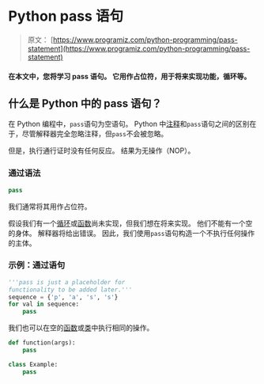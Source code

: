 # Python pass 语句

> 原文： [https://www.programiz.com/python-programming/pass-statement](https://www.programiz.com/python-programming/pass-statement)

#### 在本文中，您将学习 pass 语句。 它用作占位符，用于将来实现功能，循环等。

## 什么是 Python 中的 pass 语句？

在 Python 编程中，`pass`语句为空语句。 Python 中[注释](/python-programming/statement-indentation-comments)和`pass`语句之间的区别在于，尽管解释器完全忽略注释，但`pass`不会被忽略。

但是，执行通行证时没有任何反应。 结果为无操作（NOP）。

### 通过语法

```py
pass
```

我们通常将其用作占位符。

假设我们有一个[循环](/python-programming/for-loop)或[函数](/python-programming/function)尚未实现，但我们想在将来实现。 他们不能有一个空的身体。 解释器将给出错误。 因此，我们使用`pass`语句构造一个不执行任何操作的主体。

### 示例：通过语句

```py
'''pass is just a placeholder for
functionality to be added later.'''
sequence = {'p', 'a', 's', 's'}
for val in sequence:
    pass
```

我们也可以在空的[函数](/python-programming/function)或[类](/python-programming/class)中执行相同的操作。

```py
def function(args):
    pass
```

```py
class Example:
    pass
```